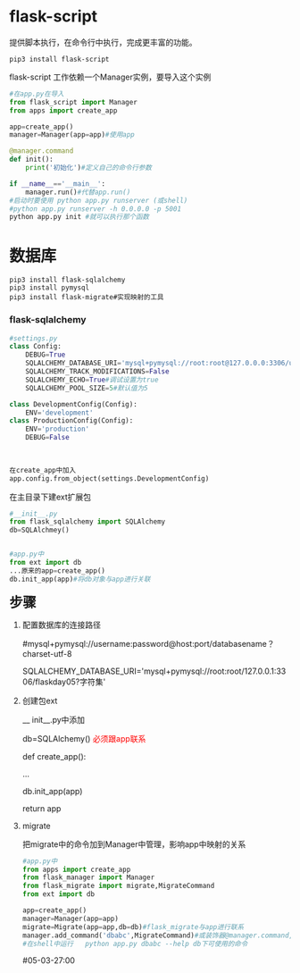 # flask-script

提供脚本执行，在命令行中执行，完成更丰富的功能。

```shell
pip3 install flask-script
```

flask-script 工作依赖一个Manager实例，要导入这个实例

```python
#在app.py在导入
from flask_script import Manager
from apps import create_app

app=create_app()
manager=Manager(app=app)#使用app

@manager.command
def init():
    print('初始化')#定义自己的命令行参数

if __name__=='__main__':
    manager.run()#代替app.run()
#启动时要使用 python app.py runserver (或shell) 
#python app.py runserver -h 0.0.0.0 -p 5001
python app.py init #就可以执行那个函数
```

# 数据库

```shell
pip3 install flask-sqlalchemy
pip3 install pymysql
pip3 install flask-migrate#实现映射的工具
```

### flask-sqlalchemy

```python
#settings.py
class Config:
    DEBUG=True
    SQLALCHEMY_DATABASE_URI='mysql+pymysql://root:root@127.0.0.0:3306/users'#数据库+驱动是什么://用户名:密码@主机地址:端口号/数据库名
    SQLALCHEMY_TRACK_MODIFICATIONS=False
    SQLALCHEMY_ECHO=True#调试设置为true
    SQLALCHEMY_POOL_SIZE=5#默认值为5

class DevelopmentConfig(Config):
    ENV='development'
class ProductionConfig(Config):
    ENV='production'
    DEBUG=False
    
    
```

```python
在create_app中加入
app.config.from_object(settings.DevelopmentConfig)
```

在主目录下建ext扩展包

```python
#__init__.py
from flask_sqlalchemy import SQLAlchemy
db=SQLAlchmey()


#app.py中
from ext import db
...原来的app=create_app()
db.init_app(app)#将db对象与app进行关联
```

<font size=5>**步骤**</font>

1. 配置数据库的连接路径

   #mysql+pymysql://username:password@host:port/databasename？charset-utf-8

   SQLALCHEMY_DATABASE_URI='mysql+pymysql://root:root/127.0.0.1:3306/flaskday05?字符集'

2. 创建包ext

   __ init__.py中添加

   db=SQLAlchemy() <font color=red>必须跟app联系</font>

   def create_app():

   ...

   db.init_app(app)

   return app

3. migrate

   把migrate中的命令加到Manager中管理，影响app中映射的关系

   ```python
   #app.py中
   from apps import create_app
   from flask_manager import Manager
   from flask_migrate import migrate,MigrateCommand
   from ext import db
   
   app=create_app()
   manager=Manager(app=app)
   migrate=Migrate(app=app,db=db)#flask_migrate与app进行联系
   manager.add_command('dbabc',MigrateCommand)#或装饰器@manager.command,使用db做为参数，MigrateCommand是一个对象（flask_migrate与manager联系）
   #在shell中运行   python app.py dbabc --help db下可使用的命令
   ```

   #05-03-27:00

